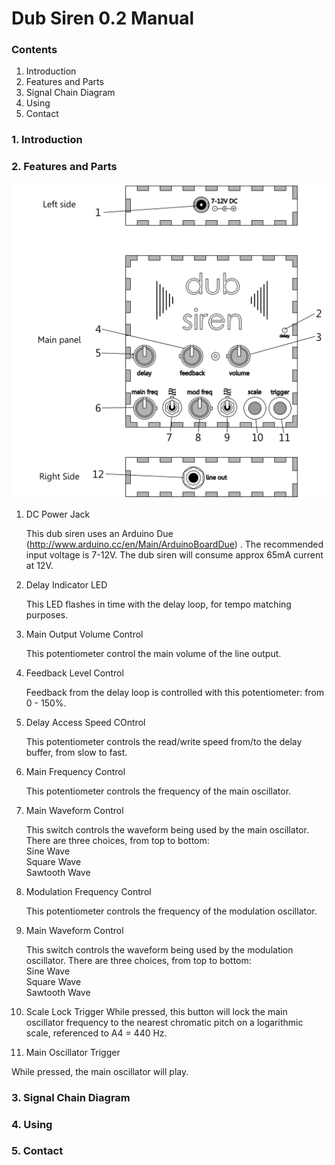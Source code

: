 # Dub Siren 0.2 Manual

### Contents

1. Introduction
2. Features and Parts
3. Signal Chain Diagram
4. Using
5. Contact

### 1. Introduction


### 2. Features and Parts

![alt text](https://github.com/ChrisBall/Dub-Siren-Files/blob/master/PartsDiagram.png "Features and Parts")

1. DC Power Jack

   This dub siren uses an Arduino Due (http://www.arduino.cc/en/Main/ArduinoBoardDue) . The recommended input voltage is 7-12V. The dub siren will consume approx 65mA current at 12V.  

2. Delay Indicator LED

   This LED flashes in time with the delay loop, for tempo matching purposes.

3. Main Output Volume Control

   This potentiometer control the main volume of the line output.

4. Feedback Level Control

   Feedback from the delay loop is controlled with this potentiometer: from 0 - 150%. 

5. Delay Access Speed COntrol

   This potentiometer controls the read/write speed from/to the delay buffer, from slow to fast.

6. Main Frequency Control

   This potentiometer controls the frequency of the main oscillator.

7. Main Waveform Control

   This switch controls the waveform being used by the main oscillator. There are three choices, from top to bottom:  
   Sine Wave  
   Square Wave  
   Sawtooth Wave

8. Modulation Frequency Control

   This potentiometer controls the frequency of the modulation oscillator.

9. Main Waveform Control

   This switch controls the waveform being used by the modulation oscillator. There are three choices, from top to bottom:  
   Sine Wave  
   Square Wave  
   Sawtooth Wave

10. Scale Lock Trigger
   While pressed, this button will lock the main oscillator frequency to the nearest chromatic pitch on a logarithmic scale, referenced to A4 = 440 Hz.

11. Main Oscillator Trigger

   While pressed, the main oscillator will play.


### 3. Signal Chain Diagram


### 4. Using

### 5. Contact


